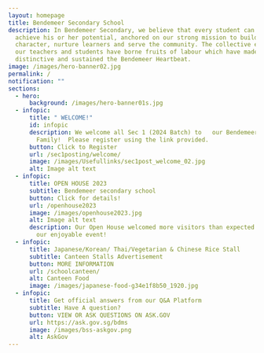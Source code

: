 ```yaml
---
layout: homepage
title: Bendemeer Secondary School
description: In Bendemeer Secondary, we believe that every student can shine and
  achieve his or her potential, anchored on our strong mission to build
  character, nurture learners and serve the community. The collective efforts of
  our teachers and students have borne fruits of labour which have made us
  distinctive and sustained the Bendemeer Heartbeat.
image: /images/hero-banner02.jpg
permalink: /
notification: ""
sections:
  - hero:
      background: /images/hero-banner01s.jpg
  - infopic:
      title: " WELCOME!"
      id: infopic
      description: We welcome all Sec 1 (2024 Batch) to   our Bendemeer
        Family!  Please register using the link provided.
      button: Click to Register
      url: /sec1posting/welcome/
      image: /images/Usefullinks/sec1post_welcome_02.jpg
      alt: Image alt text
  - infopic:
      title: OPEN HOUSE 2023
      subtitle: Bendemeer secondary school
      button: Click for details!
      url: /openhouse2023
      image: /images/openhouse2023.jpg
      alt: Image alt text
      description: Our Open House welcomed more visitors than expected!  Click to see
        our enjoyable event!
  - infopic:
      title: Japanese/Korean/ Thai/Vegetarian & Chinese Rice Stall
      subtitle: Canteen Stalls Advertisement
      button: MORE INFORMATION
      url: /schoolcanteen/
      alt: Canteen Food
      image: /images/japanese-food-g34e1f8b50_1920.jpg
  - infopic:
      title: Get official answers from our Q&A Platform
      subtitle: Have A question?
      button: VIEW OR ASK QUESTIONS ON ASK.GOV
      url: https://ask.gov.sg/bdms
      image: /images/bss-askgov.png
      alt: AskGov
---
```

